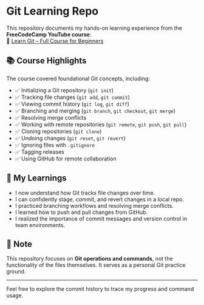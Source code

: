 # Git Learning Repo

This repository documents my hands-on learning experience from the **FreeCodeCamp YouTube course**:  
🎥 [Learn Git – Full Course for Beginners](https://www.youtube.com/watch?v=RGOj5yH7evk)

## 📚 Course Highlights

The course covered foundational Git concepts, including:

- ✅ Initializing a Git repository (`git init`)
- ✅ Tracking file changes (`git add`, `git commit`)
- ✅ Viewing commit history (`git log`, `git diff`)
- ✅ Branching and merging (`git branch`, `git checkout`, `git merge`)
- ✅ Resolving merge conflicts
- ✅ Working with remote repositories (`git remote`, `git push`, `git pull`)
- ✅ Cloning repositories (`git clone`)
- ✅ Undoing changes (`git reset`, `git revert`)
- ✅ Ignoring files with `.gitignore`
- ✅ Tagging releases
- ✅ Using GitHub for remote collaboration

## 🧠 My Learnings

- I now understand how Git tracks file changes over time.
- I can confidently stage, commit, and revert changes in a local repo.
- I practiced branching workflows and resolving merge conflicts.
- I learned how to push and pull changes from GitHub.
- I realized the importance of commit messages and version control in team environments.

## 📂 Note

This repository focuses on **Git operations and commands**, not the functionality of the files themselves. It serves as a personal Git practice ground.

---

Feel free to explore the commit history to trace my progress and command usage.

